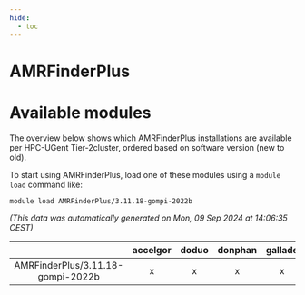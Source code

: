 ```yaml
---
hide:
  - toc
---
```


AMRFinderPlus
=============

# Available modules


The overview below shows which AMRFinderPlus installations are available per HPC-UGent Tier-2cluster, ordered based on software version (new to old).

To start using AMRFinderPlus, load one of these modules using a `module load` command like:

```shell
module load AMRFinderPlus/3.11.18-gompi-2022b
```

*(This data was automatically generated on Mon, 09 Sep 2024 at 14:06:35 CEST)*  

| |accelgor|doduo|donphan|gallade|joltik|shinx|skitty|
| :---: | :---: | :---: | :---: | :---: | :---: | :---: | :---: |
|AMRFinderPlus/3.11.18-gompi-2022b|x|x|x|x|x|x|x|
